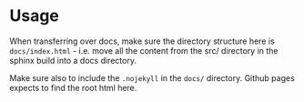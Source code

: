 Usage
=====

When transferring over docs, make sure the directory structure here is `docs/index.html` - i.e. move all the content from the src/ directory in the sphinx build into a docs directory. 

Make sure also to include the `.nojekyll` in the `docs/` directory. Github pages expects to find the root html here.